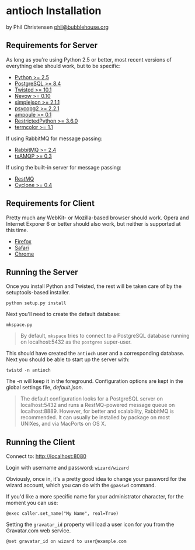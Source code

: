 antioch Installation
====================

by Phil Christensen
phil@bubblehouse.org

Requirements for Server
-----------------------

As long as you're using Python 2.5 or better, most recent versions of
everything else should work, but to be specific:

* [Python            >=  2.5  ](http://www.python.org)
* [PostgreSQL        >=  8.4  ](http://www.postgresql.org)
* [Twisted           >= 10.1  ](http://www.twistedmatrix.com)
* [Nevow             >=  0.10 ](https://launchpad.net/nevow)
* [simplejson        >=  2.1.1](http://pypi.python.org/pypi/simplejson)
* [psycopg2          >=  2.2.1](http://initd.org/psycopg)
* [ampoule           >=  0.1  ](https://launchpad.net/ampoule)
* [RestrictedPython  >=  3.6.0](https://launchpad.net/ampoule)
* [termcolor         >=  1.1  ](http://pypi.python.org/pypi/termcolor)

If using RabbitMQ for message passing:

* [RabbitMQ       >=  2.4  ](http://www.rabbitmq.com)
* [txAMQP         >=  0.3  ](https://launchpad.net/txamqp)

If using the built-in server for message passing:

* [RestMQ                  ](https://github.com/gleicon/restmq)
* [Cyclone        >=  0.4  ](https://github.com/fiorix/cyclone)


Requirements for Client
-----------------------

Pretty much any WebKit- or Mozilla-based browser should work. Opera
and Internet Exporer 6 or better should also work, but neither is
supported at this time.

* [Firefox](http://www.mozilla.com/firefox)
* [Safari](http://www.apple.com/safari)
* [Chrome](http://google.com/chrome)

Running the Server
-------------------

Once you install Python and Twisted, the rest will be taken care of by
the setuptools-based installer.

    python setup.py install


Next you'll need to create the default database:

    mkspace.py

> By default, `mkspace` tries to connect to a PostgreSQL database running on
> localhost:5432 as the `postgres` super-user.

This should have created the `antioch` user and a corresponding database. Next
you should be able to start up the server with:

    twistd -n antioch

The -n will keep it in the foreground. Configuration options are kept in the 
global settings file, *default.json*.

> The default configuration looks for a PostgreSQL server on localhost:5432 and
> runs a RestMQ-powered message queue on localhost:8889. However, for  better and
> scalability, RabbitMQ is recommended. It can usually be installed
> by package on most UNIXes, and via MacPorts on OS X.

Running the Client
------------------

Connect to: <http://localhost:8080>

Login with username and password: `wizard/wizard`

Obviously, once in, it's a pretty good idea to change your password for the 
wizard account, which you can do with the `@passwd` command.

If you'd like a more specific name for your administrator character, for the 
moment you can use:

    @exec caller.set_name("My Name", real=True)

Setting the `gravatar_id` property will load a user icon for you from the 
Gravatar.com web service.

    @set gravatar_id on wizard to user@example.com
